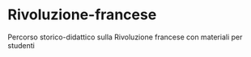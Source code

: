 # Rivoluzione-francese
Percorso storico-didattico sulla Rivoluzione francese con materiali per studenti
